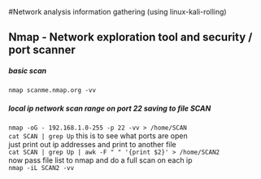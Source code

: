 #Network analysis information gathering (using linux-kali-rolling)

## Nmap - Network exploration tool and security / port scanner  

##### basic scan  

`nmap scanme.nmap.org -vv`  
##### local ip network scan range on port 22 saving to file SCAN  

`nmap -oG - 192.168.1.0-255 -p 22 -vv > /home/SCAN`  
`cat SCAN | grep Up`  this is to see what ports are open  
just print out ip addresses and print to another file  
`cat SCAN | grep Up | awk -F " " '{print $2}' > /home/SCAN2`  
now pass file list to nmap and do a full scan on each ip  
`nmap -iL SCAN2 -vv`  





